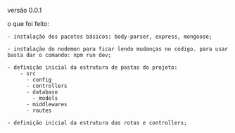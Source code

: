 versão 0.0.1

o que foi feito: 

    - instalação dos pacotes básicos: body-parser, express, mongoose;
    
    - instalação do nodemon para ficar lendo mudanças no código. para usar basta dar o comando: npm run dev;
    
    - definição inicial da estrutura de pastas do projeto:
        - src
          - config
          - controllers
          - database
            - models
          - middlewares
          - routes

    - definição inicial da estrutura das rotas e controllers;
